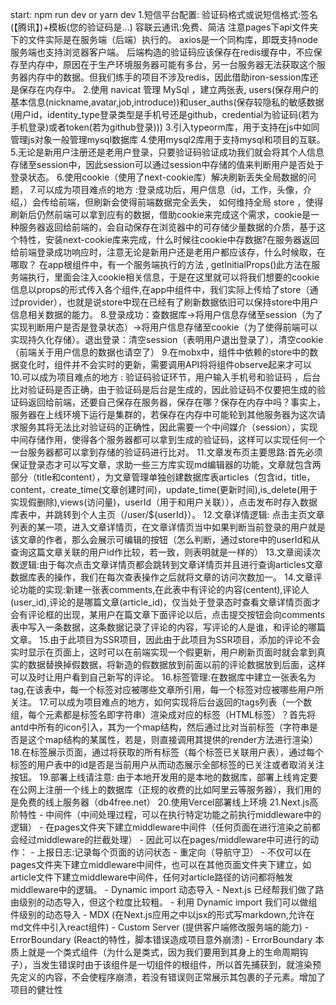 start: npm run dev  or yarn dev
1.短信平台配置:
验证码格式或说短信格式:签名(【腾讯】)+模板(您的验证码是...)
容联云通讯:免费、简洁
注意pages下api文件夹下的文件实际是在服务端（后端）执行的。
axios是一个同构库，即既支持node服务端也支持浏览器客户端。
后端构造的验证码应该保存在redis缓存中，不应保存至内存中，原因在于生产环境服务器可能有多台，另一台服务器无法获取这个服务器内存中的数据。但我们练手的项目不涉及redis，因此借助iron-session库还是保存在内存中。
2.使用 navicat 管理 MySql ，建立两张表, users(保存用户的基本信息(nickname,avatar,job,introduce))和user_auths(保存较隐私的敏感数据(用户id，identity_type登录类型是手机号还是github，credential为验证码(若为手机登录)或者token(若为github登录)))
3.引入typeorm库，用于支持在js中如同管理js对象一般管理mysql数据库
4.使用mysql2库用于支持mysql和项目的互联。
5.无论是新用户注册还是老用户登录，只要验证码验证成功我们就会将其个人信息存储至session中，因此session可以通过session中存储的值来判断用户是否处于登录状态。
6.使用cookie（使用了next-cookie库）解决刷新丢失全局数据的问题，
7.可以成为项目难点的地方 :登录成功后，用户信息（id，工作，头像，介绍，）会传给前端，但刷新会使得前端数据完全丢失， 如何维持全局 store ，使得刷新后仍然前端可以拿到应有的数据，借助cookie来完成这个需求，cookie是一种服务器返回给前端的，会自动保存在浏览器中的可存储少量数据的介质，基于这个特性，安装next-cookie库来完成，什么时候往cookie中存数据?在服务器返回给前端登录成功响应时，注意无论是新用户还是老用户都应该存，什么时候取，在哪取？ 在app根组件中，有一个服务端执行的方法 , getInitialProps()此方法在服务端执行，里面会注入cookie相关信息，于是在这里就可以将我们想要的cookie信息以props的形式传入各个组件,在app中组件中，我们实际上传给了store（通过provider），也就是说store中现在已经有了刷新数据依旧可以保持store中用户信息相关数据的能力。
8.登录成功：查数据库->将用户信息存储至session（为了实现判断用户是否是登录状态）->将用户信息存储至cookie（为了使得前端可以实现持久化存储）。退出登录：清空session（表明用户退出登录了），清空cookie（前端关于用户信息的数据也请空了）
9.在mobx中，组件中依赖的store中的数据变化时，组件并不会实时的更新，需要调用API将将组件observe起来才可以
10.可以成为项目难点的地方 : 验证码验证环节，用户输入手机号和验证码 ，后台比对验证码是否正确，由于验证码是后台是生成的，因此验证码不仅要把生成的验证码返回给前端，还要自己保存在服务器，保存在哪？保存在内存中吗？事实上，服务器在上线环境下运行是集群的，若保存在内存中可能轮到其他服务器为这次请求服务其将无法比对验证码的正确性，因此需要一个中间媒介（session），实现中间存储作用，使得各个服务器都可以拿到生成的验证码，这样可以实现任何一个一台服务器都可以拿到存储的验证码进行比对。
11.文章发布页主要思路:首先必须保证登录态才可以写文章，求助一些三方库实现md编辑器的功能，文章就包含两部分（title和content），为文章管理单独创建数据库表articles（包含id，title，content，create_time(文章创建时间)，update_time(更新时间),is_delete(用于实现假删除),views(访问量)，userId（用于和用户关联）），点击发布时存入数据库表中，并跳转到个人主页（/user/${userId}）。
12.文章详情逻辑: 点击主页文章列表的某一项，进入文章详情页，在文章详情页当中如果判断当前登录的用户就是该文章的作者，那么会展示可编辑的按钮（怎么判断，通过store中的userId和从查询这篇文章关联的用户id作比较，若一致，则表明就是一样的）
13.文章阅读次数逻辑:由于每次点击文章详情页都会跳转到文章详情页并且进行查询articles文章数据库表的操作，我们在每次查表操作之后就将文章的访问次数加一。
14.文章评论功能的实现:新建一张表comments,在此表中有评论的内容(centent),评论人(user_id),评论的是哪篇文章(article_id)，仅当处于登录态时查看文章详情页面才会有评论框的出现，某用户在篇文章下面评论以后，点击提交按钮会向comments表中写入一条数据，这条数据记录了评论的内容，写评论的人是谁，和评论的哪篇文章。
15.由于此项目为SSR项目，因此由于此项目为SSR项目，添加的评论不会实时显示在页面上，这时可以在前端实现一个假更新，用户刷新页面时就会拿到真实的数据替换掉假数据，将新造的假数据放到前面以前的评论数据放到后面，这样可以及时让用户看到自己新写的评论。
16.标签管理:在数据库中建立一张表名为tag,在该表中，每一个标签对应被哪些文章所引用，每一个标签对应被哪些用户所关注。 
17.可以成为项目难点的地方，如何实现将后台返回的tags列表（一个数组，每个元素都是标签名即字符串）渲染成对应的标签（HTML标签）？首先将antd中所有的icon引入，其为一个map结构，然后通过比对当前标签（字符串是否是这个map结构的某属性，若是，则直接调用其提供的render方法进行渲染）
18.在标签展示页面，通过将获取的所有标签（每个标签已关联用户表），通过每个标签的用户表中的id是否是当前用户从而动态展示全部标签的已关注或者取消关注按钮。
19.部署上线请注意: 由于本地开发用的是本地的数据库，部署上线肯定要在公网上注册一个线上的数据库（正规的收费的比如阿里云等服务器），我们用的是免费的线上服务器（db4free.net）
20.使用Vercel部署线上环境
21.Next.js高阶特性
    - 中间件（中间处理过程，可以在执行特定功能之前执行middleware中的逻辑）
        - 在pages文件夹下建立middleware中间件（任何页面在进行渲染之前都会经过middleware的拦截处理）
            - 因此可以在pages/middleware中可进行的动作：
                - 上报日志:记录每个页面的访问状态 
                - 重定向（导航守卫）
        - 不仅可以在pages文件夹下建立middleware中间件，也可以在其他页面文件夹下建立，如article文件下建立middleware中间件，任何对article路径的访问都将触发middleware中的逻辑。
    - Dynamic import 动态导入 
        - Next.js 已经帮我们做了路由级别的动态导入，但这个粒度比较粗。
        - 利用 Dynamic import 我们可以做组件级别的动态导入
    - MDX (在Next.js应用之中以jsx的形式写markdown,允许在md文件中引入react组件)
    - Custom Server (提供客户端修改服务端的能力)
    - ErrorBoundary (React的特性，脚本错误造成项目意外崩溃)
        - ErrorBoundary 本质上就是一个类式组件（为什么是类式，因为我们要用到其身上的生命周期钩子），当发生错误时由于该组件是一切组件的根组件，所以首先捕获到，就渲染预先定义的内容，不会使程序崩溃，若没有错误则正常展示其包裹的子元素。增加了项目的健壮性 


